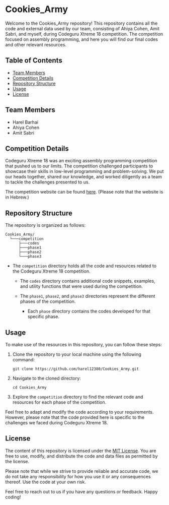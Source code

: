 # Cookies_Army

Welcome to the Cookies_Army repository! 
This repository contains all the code and external data used by our team, consisting of Ahiya Cohen, Amit Sabri, and myself, during Codeguru Xtreme 18 competition. 
The competition focused on assembly programming, and here you will find our final codes and other relevant resources.

## Table of Contents
- [Team Members](#team-members)
- [Competition Details](#competition-details)
- [Repository Structure](#repository-structure)
- [Usage](#usage)
- [License](#license)

## Team Members

- Harel Barhai
- Ahiya Cohen
- Amit Sabri

## Competition Details

Codeguru Xtreme 18 was an exciting assembly programming competition that pushed us to our limits. 
The competition challenged participants to showcase their skills in low-level programming and problem-solving. 
We put our heads together, shared our knowledge, and worked diligently as a team to tackle the challenges presented to us.

The competition website can be found [here](https://codeguru.co.il/Xtreme/). (Please note that the website is in Hebrew.)

## Repository Structure

The repository is organized as follows:

```
Cookies_Army/
  └───competition
      ├───codes
      ├───phase1
      ├───phase2
      └───phase3
```

- The `competition` directory holds all the code and resources related to the Codeguru Xtreme 18 competition.

  - The `codes` directory contains additional code snippets, examples, and utility functions that were used during the competition.

  - The `phase1`, `phase2`, and `phase3` directories represent the different phases of the competition.

    - Each `phase` directory contains the codes developed for that specific phase.

## Usage

To make use of the resources in this repository, you can follow these steps:

1. Clone the repository to your local machine using the following command:

   ```
   git clone https://github.com/harel12380/Cookies_Army.git
   ```

2. Navigate to the cloned directory:

   ```
   cd Cookies_Army
   ```

3. Explore the `competition` directory to find the relevant code and resources for each phase of the competition.

Feel free to adapt and modify the code according to your requirements. However, please note that the code provided here is specific to the challenges we faced during Codeguru Xtreme 18.

## License

The content of this repository is licensed under the [MIT License](LICENSE). 
You are free to use, modify, and distribute the code and data files as permitted by the license.

Please note that while we strive to provide reliable and accurate code, we do not take any responsibility for how you use it or any consequences thereof. Use the code at your own risk.

Feel free to reach out to us if you have any questions or feedback. Happy coding!
